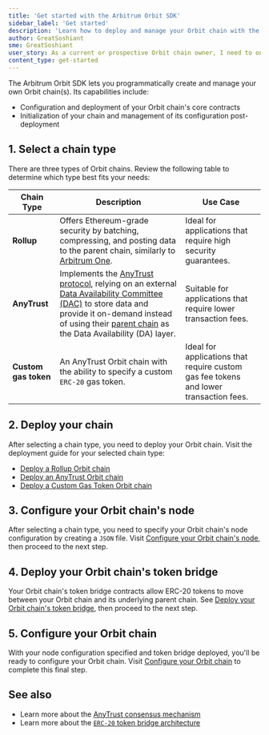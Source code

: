 ```yaml
---
title: 'Get started with the Arbitrum Orbit SDK'
sidebar_label: 'Get started'
description: 'Learn how to deploy and manage your Orbit chain with the Arbitrum Orbit SDK.'
author: GreatSoshiant
sme: GreatSoshiant
user_story: As a current or prospective Orbit chain owner, I need to onboard into the Orbit SDK by understanding the available onboarding paths, and how to select the path that meets my needs.
content_type: get-started
---
```


The Arbitrum Orbit SDK lets you programmatically create and manage your own Orbit chain(s). Its capabilities include:

- Configuration and deployment of your Orbit chain's core contracts
- Initialization of your chain and management of its configuration post-deployment

## 1. Select a chain type

There are three types of Orbit chains. Review the following table to determine which type best fits your needs:

| Chain Type           | Description                                                                                                                                                                                                                                                                                                                                                    | Use Case                                                                              |
| -------------------- | -------------------------------------------------------------------------------------------------------------------------------------------------------------------------------------------------------------------------------------------------------------------------------------------------------------------------------------------------------------- | ------------------------------------------------------------------------------------- |
| **Rollup**           | Offers Ethereum-grade security by batching, compressing, and posting data to the parent chain, similarly to [Arbitrum One](https://arbitrum.io/).                                                                                                                                                                                                              | Ideal for applications that require high security guarantees.                         |
| **AnyTrust**         | Implements the [AnyTrust protocol](/how-arbitrum-works/inside-arbitrum-nitro.md#inside-anytrust), relying on an external [Data Availability Committee (DAC)](/intro/glossary#data-availability-committee-dac) to store data and provide it on-demand instead of using their [parent chain](/intro/glossary/#parent-chain) as the Data Availability (DA) layer. | Suitable for applications that require lower transaction fees.                        |
| **Custom gas token** | An AnyTrust Orbit chain with the ability to specify a custom `ERC-20` gas token.                                                                                                                                                                                                                                                                               | Ideal for applications that require custom gas fee tokens and lower transaction fees. |

## 2. Deploy your chain

After selecting a chain type, you need to deploy your Orbit chain. Visit the deployment guide for your selected chain type:

- [Deploy a Rollup Orbit chain](/launch-orbit-chain/deploy-an-orbit-chain/02-deploying-rollup-chain.md)
- [Deploy an AnyTrust Orbit chain](/launch-orbit-chain/deploy-an-orbit-chain/03-deploying-anytrust-chain.md)
- [Deploy a Custom Gas Token Orbit chain](/launch-orbit-chain/deploy-an-orbit-chain/04-deploying-custom-gas-token-chain.md)

## 3. Configure your Orbit chain's node

After selecting a chain type, you need to specify your Orbit chain's node configuration by creating a `JSON` file. Visit [Configure your Orbit chain's node](/launch-orbit-chain/how-tos/orbit-sdk-preparing-node-config.md), then proceed to the next step.

## 4. Deploy your Orbit chain's token bridge

Your Orbit chain's token bridge contracts allow ERC-20 tokens to move between your Orbit chain and its underlying parent chain. See [Deploy your Orbit chain's token bridge](/launch-orbit-chain/deploy-an-orbit-chain/05-deploying-token-bridge.md), then proceed to the next step.

## 5. Configure your Orbit chain

With your node configuration specified and token bridge deployed, you'll be ready to configure your Orbit chain. Visit [Configure your Orbit chain](/launch-orbit-chain/how-tos/orbit-sdk-configuring-orbit-chain.md) to complete this final step.

## See also

- Learn more about the [AnyTrust consensus mechanism](/how-arbitrum-works/inside-arbitrum-nitro.md#inside-anytrust)
- Learn more about the [`ERC-20` token bridge architecture](/build-decentralized-apps/token-bridging/03-token-bridge-erc20.md)
